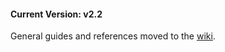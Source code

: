 #### Current Version: v2.2

General guides and references moved to the [wiki](https://github.com/hahagu/adaptive-fullstack/wiki).
